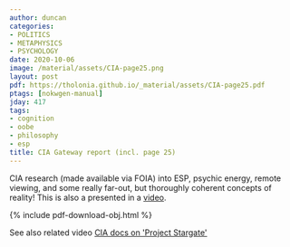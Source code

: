 ```yaml
---
author: duncan
categories:
- POLITICS
- METAPHYSICS
- PSYCHOLOGY
date: 2020-10-06
image: /material/assets/CIA-page25.png
layout: post
pdf: https://tholonia.github.io/_material/assets/CIA-page25.pdf
ptags: [nokwgen-manual]
jday: 417
tags:
- cognition
- oobe
- philosophy
- esp
title: CIA Gateway report (incl. page 25)
---
```


CIA research (made available via FOIA) into ESP, psychic energy, remote viewing, and some really far-out, but thoroughly coherent concepts of reality!  This is also a presented in a [video](/videos/CIA-stargate.html).

<!--more-->

{% include pdf-download-obj.html %}

See also related video [CIA docs on 'Project Stargate'](/videos/CIA-stargate.html)
